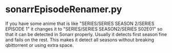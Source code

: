 # sonarrEpisodeRenamer.py
If you have some anime that is like "SERIES/SERIES SEASON 2/SERIES EPISODE 1" it changes it to "SERIES/SERIES SEASON2/SERIES S02E01" so that it can be detected in Sonarr properly. Usually it detects first season fine and fails on the rest. This makes it detect all seasons without breaking qbittorrent or using extra space.
